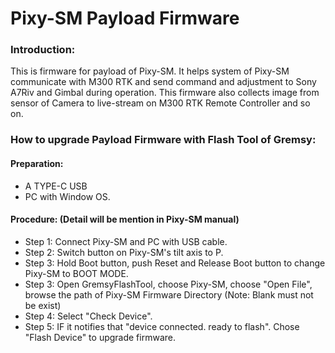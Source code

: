 # Pixy-SM Payload Firmware
### Introduction:
  This is firmware for payload of Pixy-SM. It helps system of Pixy-SM communicate with M300 RTK and send command and adjustment to Sony A7Riv and Gimbal during operation. This firmware also collects image from sensor of Camera to live-stream on M300 RTK Remote Controller and so on.
### How to upgrade Payload Firmware with Flash Tool of Gremsy:
 #### Preparation:
  - A TYPE-C USB 
  - PC with Window OS.
 #### Procedure: (Detail will be mention in Pixy-SM manual)
  - Step 1: Connect Pixy-SM and PC with USB cable.
  - Step 2: Switch button on Pixy-SM's tilt axis to P.
  - Step 3: Hold Boot button, push Reset and Release Boot button to change Pixy-SM to BOOT MODE.
  - Step 3: Open GremsyFlashTool, choose Pixy-SM, choose "Open File", browse the path of Pixy-SM Firmware Directory (Note: Blank must not be exist)
  - Step 4: Select "Check Device".
  - Step 5: IF it notifies that "device connected. ready to flash". Chose "Flash Device" to upgrade firmware.
 
